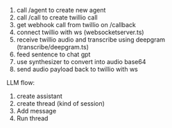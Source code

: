 1. call /agent to create new agent
2. call /call to create twillio call
3. get webhook call from twillio on /callback
4. connect twillio with ws (websocketserver.ts)
5. receive twillio audio and transcribe using deepgram (transcribe/deepgram.ts)
6. feed sentence to chat gpt
7. use synthesizer to convert into audio base64
8. send audio payload back to twillio with ws

LLM flow:

1. create assistant
2. create thread (kind of session)
3. Add message
4. Run thread
